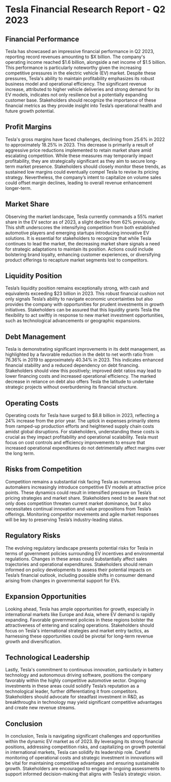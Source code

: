 # Tesla Financial Research Report - Q2 2023

## Financial Performance

Tesla has showcased an impressive financial performance in Q2 2023, reporting record revenues amounting to $X billion. The company's operating income reached $1.6 billion, alongside a net income of $1.5 billion. This performance is particularly noteworthy given the increasing competitive pressures in the electric vehicle (EV) market. Despite these pressures, Tesla's ability to maintain profitability emphasizes its robust business model and operational efficiency. The significant revenue increase, attributed to higher vehicle deliveries and strong demand for its EV models, indicates not only resilience but a potentially expanding customer base. Stakeholders should recognize the importance of these financial metrics as they provide insight into Tesla’s operational health and future growth potential.

## Profit Margins

Tesla's gross margins have faced challenges, declining from 25.6% in 2022 to approximately 18.25% in 2023. This decrease is primarily a result of aggressive price reductions implemented to retain market share amid escalating competition. While these measures may temporarily impact profitability, they are strategically significant as they aim to secure long-term market presence. Stakeholders should closely monitor these trends, as sustained low margins could eventually compel Tesla to revise its pricing strategy. Nevertheless, the company’s intent to capitalize on volume sales could offset margin declines, leading to overall revenue enhancement longer-term.

## Market Share

Observing the market landscape, Tesla currently commands a 55% market share in the EV sector as of 2023, a slight decline from 62% previously. This shift underscores the intensifying competition from both established automotive players and emerging startups introducing innovative EV solutions. It is essential for stakeholders to recognize that while Tesla continues to lead the market, the decreasing market share signals a need for strategic adaptations to maintain its position. Actions could include bolstering brand loyalty, enhancing customer experiences, or diversifying product offerings to recapture market segments lost to competitors.

## Liquidity Position

Tesla’s liquidity position remains exceptionally strong, with cash and equivalents exceeding $23 billion in 2023. This robust financial cushion not only signals Tesla’s ability to navigate economic uncertainties but also provides the company with opportunities for prudent investments in growth initiatives. Stakeholders can be assured that this liquidity grants Tesla the flexibility to act swiftly in response to new market investment opportunities, such as technological advancements or geographic expansions.

## Debt Management

Tesla is demonstrating significant improvements in its debt management, as highlighted by a favorable reduction in the debt to net worth ratio from 76.36% in 2019 to approximately 40.34% in 2023. This indicates enhanced financial stability and a reduced dependency on debt financing. Stakeholders should view this positively; improved debt ratios may lead to lower financing costs and increased operational efficiency. The marked decrease in reliance on debt also offers Tesla the latitude to undertake strategic projects without overburdening its financial structure.

## Operating Costs

Operating costs for Tesla have surged to $8.8 billion in 2023, reflecting a 24% increase from the prior year. The uptick in expenses primarily stems from ramped-up production efforts and heightened supply chain costs amidst global disruptions. For stakeholders, understanding these costs is crucial as they impact profitability and operational scalability. Tesla must focus on cost controls and efficiency improvements to ensure that increased operational expenditures do not detrimentally affect margins over the long term.

## Risks from Competition

Competition remains a substantial risk facing Tesla as numerous automakers increasingly introduce competitive EV models at attractive price points. These dynamics could result in intensified pressure on Tesla’s pricing strategies and market share. Stakeholders need to be aware that not only does competition threaten current market dominance, but it also necessitates continual innovation and value propositions from Tesla’s offerings. Monitoring competitor movements and agile market responses will be key to preserving Tesla’s industry-leading status.

## Regulatory Risks

The evolving regulatory landscape presents potential risks for Tesla in terms of government policies surrounding EV incentives and environmental regulations. Changes in these areas could substantially affect sales trajectories and operational expenditures. Stakeholders should remain informed on policy developments to assess their potential impacts on Tesla’s financial outlook, including possible shifts in consumer demand arising from changes in governmental support for EVs.

## Expansion Opportunities

Looking ahead, Tesla has ample opportunities for growth, especially in international markets like Europe and Asia, where EV demand is rapidly expanding. Favorable government policies in these regions bolster the attractiveness of entering and scaling operations. Stakeholders should focus on Tesla's international strategies and market entry tactics, as harnessing these opportunities could be pivotal for long-term revenue growth and diversification.

## Technological Leadership

Lastly, Tesla's commitment to continuous innovation, particularly in battery technology and autonomous driving software, positions the company favorably within the highly competitive automotive sector. Ongoing investments in these areas could solidify Tesla’s reputation as a technological leader, further differentiating it from competitors. Stakeholders should advocate for steadfast investment in R&D, as breakthroughs in technology may yield significant competitive advantages and create new revenue streams.

## Conclusion

In conclusion, Tesla is navigating significant challenges and opportunities within the dynamic EV market as of 2023. By leveraging its strong financial positions, addressing competition risks, and capitalizing on growth potential in international markets, Tesla can solidify its leadership role. Careful monitoring of operational costs and strategic investment in innovations will be vital for maintaining competitive advantages and ensuring sustainable growth. Stakeholders are encouraged to engage in ongoing assessments to support informed decision-making that aligns with Tesla’s strategic vision.